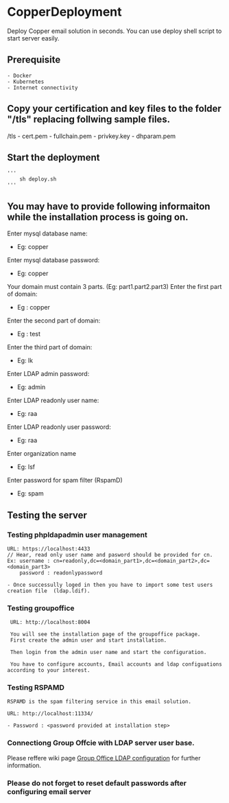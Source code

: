 # CopperDeployment
Deploy Copper email solution in seconds.
You can use deploy shell script to start server easily.

## Prerequisite
    - Docker 
    - Kubernetes
    - Internet connectivity

## Copy your certification and key files to the folder "/tls" replacing follwing sample files.

  /tls
    - cert.pem
    - fullchain.pem
    - privkey.key
    - dhparam.pem

## Start the deployment
    '''
        sh deploy.sh 
    '''

## You may have to provide following informaiton while the installation process is going on.


Enter mysql database name:

- Eg: copper

Enter mysql database password:

- Eg: copper

Your domain must contain 3 parts. (Eg: part1.part2.part3)
Enter the first part of domain:

- Eg : copper

Enter the second part of domain:

- Eg : test

Enter the third part of domain:

- Eg: lk

Enter LDAP admin password:

- Eg: admin

Enter LDAP readonly user name:

- Eg: raa

Enter LDAP readonly user password:

- Eg: raa

Enter organization name

- Eg: lsf

Enter password for spam filter (RspamD)

- Eg: spam

## Testing the server

### Testing phpldapadmin user management

    URL: https://localhost:4433
    // Hear, read only user name and pasword should be provided for cn.
    Ex: username : cn=readonly,dc=<domain_part1>,dc=<domain_part2>,dc=<domain_part3>
        password : readonlypassword

    - Once successully loged in then you have to import some test users creation file  (ldap.ldif).



### Testing groupoffice 


     URL: http://localhost:8004

     You will see the installation page of the groupoffice package.
     First create the admin user and start installation.

     Then login from the admin user name and start the configuration.

     You have to configure accounts, Email accounts and ldap configuations according to your interest.

### Testing RSPAMD

    RSPAMD is the spam filtering service in this email solution.

    URL: http://localhost:11334/

    - Password : <password provided at installation step>
    
### Connectiong Group Offcie with LDAP server user base.
 
 Please reffere wiki page [Group Office LDAP configuration](https://github.com/LSFLK/Copper/wiki/Group-Office-LDAP-configuration) for further information.
 
    
### Please do not forget to reset default passwords after configuring email server
